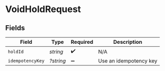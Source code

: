# VoidHoldRequest


## Fields

| Field                  | Type                   | Required               | Description            |
| ---------------------- | ---------------------- | ---------------------- | ---------------------- |
| `holdId`               | *string*               | :heavy_check_mark:     | N/A                    |
| `idempotencyKey`       | *?string*              | :heavy_minus_sign:     | Use an idempotency key |